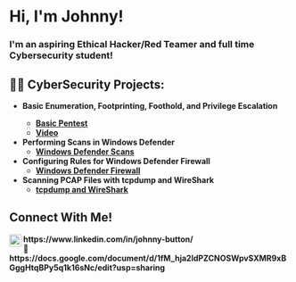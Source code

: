<h1>Hi, I'm Johnny! <br/><a href="https://github.com/wjbuttoniv"> </a> </h1>
<h3>I'm an aspiring Ethical Hacker/Red Teamer and full time Cybersecurity student!</h3>

<h2>👨‍💻 CyberSecurity Projects:</h2>

- <b> Basic Enumeration, Footprinting, Foothold, and Privilege Escalation
  - [Basic Pentest](https://github.com/wjbuttoniv/basicpentest/)
  - [Video](https://www.youtube.com/watch?v=4kXbV7DvVp8)
- <b> Performing Scans in Windows Defender </b>
  - [Windows Defender Scans](https://github.com/wjbuttoniv/Windows-Defender-Scans)
- <b> Configuring Rules for Windows Defender Firewall </b>
  - [Windows Defender Firewall](https://github.com/wjbuttoniv/Windows-Defender-Firewall)
- <b> Scanning PCAP Files with tcpdump and WireShark </b>
  - [tcpdump and WireShark](https://github.com/wjbuttoniv/tcpdump)
 
<h2>Connect With Me!</h2>
<img align="left" alt="JohnnyButton | LinkedIn" width="22px" src="https://cdn.jsdelivr.net/npm/simple-icons@v3/icons/linkedin.svg" /> https://www.linkedin.com/in/johnny-button/ </br>
📃 https://docs.google.com/document/d/1fM_hja2ldPZCNOSWpvSXMR9xBGggHtqBPy5q1k16sNc/edit?usp=sharing

